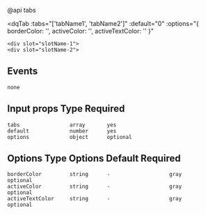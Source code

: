 @api tabs

<dqTab
    :tabs="['tabName1', 'tabName2']"
    :default="0"
    :options="{
            borderColor: '',
            activeColor: '',
            activeTextColor: ''
        }"
>
    <div slot="slotName-1">
    <div slot="slotName-2">
</dqTab>

## Events
    none

## Input props          Type        Required
    tabs                array       yes
    default             number      yes
    options             object      optional

## Options              Type        Options             Default     Required
    borderColor         string      -                   gray        optional
    activeColor         string      -                   gray        optional
    activeTextColor     string      -                   gray        optional

